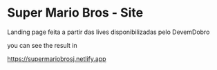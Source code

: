 # Super Mario Bros - Site

Landing page feita a partir das lives disponibilizadas pelo DevemDobro

you can see the result in 

https://supermariobrosj.netlify.app  
